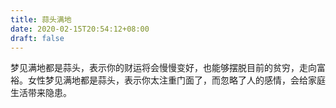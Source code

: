 ```yaml
---
title: 蒜头满地
date: 2020-02-15T20:54:12+08:00
draft: false
---
```


梦见满地都是蒜头，表示你的财运将会慢慢变好，也能够摆脱目前的贫穷，走向富裕。女性梦见满地都是蒜头，表示你太注重门面了，而忽略了人的感情，会给家庭生活带来隐患。